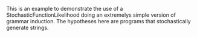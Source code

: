 This is an example to demonstrate the use of a StochasticFunctionLikelihood doing an extremelys simple version of grammar induction. The hypotheses here are programs that stochastically generate strings.